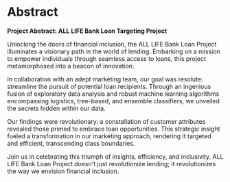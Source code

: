 # Abstract
**Project Abstract: ALL LIFE Bank Loan Targeting Project**

Unlocking the doors of financial inclusion, the ALL LIFE Bank Loan Project illuminates a visionary path in the world of lending. Embarking on a mission to empower individuals through seamless access to loans, this project metamorphosed into a beacon of innovation.

In collaboration with an adept marketing team, our goal was resolute: streamline the pursuit of potential loan recipients. Through an ingenious fusion of exploratory data analysis and robust machine learning algorithms encompassing logistics, tree-based, and ensemble classifiers, we unveiled the secrets hidden within our data.

Our findings were revolutionary: a constellation of customer attributes revealed those primed to embrace loan opportunities. This strategic insight fueled a transformation in our marketing approach, rendering it targeted and efficient, transcending class boundaries.

Join us in celebrating this triumph of insights, efficiency, and inclusivity. ALL LIFE Bank Loan Project doesn't just revolutionize lending; it revolutionizes the way we envision financial inclusion.
